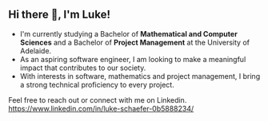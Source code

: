 ## Hi there 👋, I'm Luke!

- I'm currently studying a Bachelor of **Mathematical and Computer Sciences** and a Bachelor of **Project Management** at the University of Adelaide.
- As an aspiring software engineer, I am looking to make a meaningful impact that contributes to our society.
- With interests in software, mathematics and project management, I bring a strong technical proficiency to every project.

Feel free to reach out or connect with me on Linkedin. https://www.linkedin.com/in/luke-schaefer-0b5888234/

<!--
**Luke-Schaefer/Luke-Schaefer** is a ✨ _special_ ✨ repository because its `README.md` (this file) appears on your GitHub profile.

Here are some ideas to get you started:

- 🔭 I’m currently working on ...
- 🌱 I’m currently learning ...
- 👯 I’m looking to collaborate on ...
- 🤔 I’m looking for help with ...
- 💬 Ask me about ...
- 📫 How to reach me: ...
- 😄 Pronouns: ...
- ⚡ Fun fact: ...
-->
